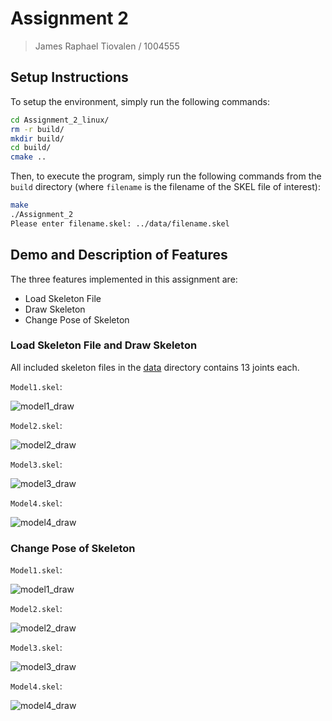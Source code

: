 # Assignment 2

> James Raphael Tiovalen / 1004555

## Setup Instructions

To setup the environment, simply run the following commands:

```bash
cd Assignment_2_linux/
rm -r build/
mkdir build/
cd build/
cmake ..
```

Then, to execute the program, simply run the following commands from the `build` directory (where `filename` is the filename of the SKEL file of interest):

```bash
make
./Assignment_2
Please enter filename.skel: ../data/filename.skel
```

## Demo and Description of Features

The three features implemented in this assignment are:

- Load Skeleton File
- Draw Skeleton
- Change Pose of Skeleton

### Load Skeleton File and Draw Skeleton

All included skeleton files in the [data](./Assignment_2_linux/data/) directory contains 13 joints each.

`Model1.skel`:

![model1_draw](./assets/draw_skeleton/model1_draw.gif)

`Model2.skel`:

![model2_draw](./assets/draw_skeleton/model2_draw.gif)

`Model3.skel`:

![model3_draw](./assets/draw_skeleton/model3_draw.gif)

`Model4.skel`:

![model4_draw](./assets/draw_skeleton/model4_draw.gif)

### Change Pose of Skeleton

`Model1.skel`:

![model1_draw](./assets/change_skeleton_pose/model1_change_pose.gif)

`Model2.skel`:

![model2_draw](./assets/change_skeleton_pose/model2_change_pose.gif)

`Model3.skel`:

![model3_draw](./assets/change_skeleton_pose/model3_change_pose.gif)

`Model4.skel`:

![model4_draw](./assets/change_skeleton_pose/model4_change_pose.gif)

